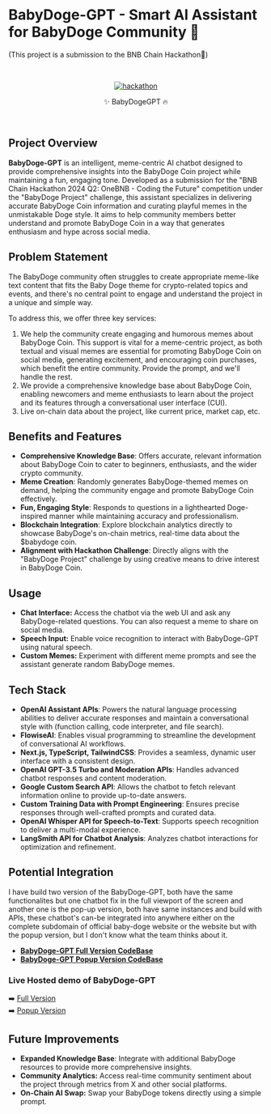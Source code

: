 # BabyDoge-GPT - Smart AI Assistant for BabyDoge Community 🤖

(This project is a submission to the BNB Chain Hackathon💎)

<br>
<p style="text-align: center" align="center">
<a href="https://ibb.co/xX8Z7P1"><img src="https://i.ibb.co/0mV5G8C/hackathon.png" alt="hackathon" border="0"></a>
<div align="center">✨ BabyDogeGPT 🔥</p>
</div>
<br>

## Project Overview

**BabyDoge-GPT** is an intelligent, meme-centric AI chatbot designed to provide comprehensive insights into the BabyDoge Coin project while maintaining a fun, engaging tone. Developed as a submission for the "BNB Chain Hackathon 2024 Q2: OneBNB - Coding the Future" competition under the "BabyDoge Project" challenge, this assistant specializes in delivering accurate BabyDoge Coin information and curating playful memes in the unmistakable Doge style. It aims to help community members better understand and promote BabyDoge Coin in a way that generates enthusiasm and hype across social media.

## Problem Statement

The BabyDoge community often struggles to create appropriate meme-like text content that fits the Baby Doge theme for crypto-related topics and events, and there's no central point to engage and understand the project in a unique and simple way. 

To address this, we offer three key services:
1. We help the community create engaging and humorous memes about BabyDoge Coin. This support is vital for a meme-centric project, as both textual and visual memes are essential for promoting BabyDoge Coin on social media, generating excitement, and encouraging coin purchases, which benefit the entire community. Provide the prompt, and we'll handle the rest.
2. We provide a comprehensive knowledge base about BabyDoge Coin, enabling newcomers and meme enthusiasts to learn about the project and its features through a conversational user interface (CUI). 
3. Live on-chain data about the project, like current price, market cap, etc.

## Benefits and Features

- **Comprehensive Knowledge Base**: Offers accurate, relevant information about BabyDoge Coin to cater to beginners, enthusiasts, and the wider crypto community.
- **Meme Creation**: Randomly generates BabyDoge-themed memes on demand, helping the community engage and promote BabyDoge Coin effectively.
- **Fun, Engaging Style**: Responds to questions in a lighthearted Doge-inspired manner while maintaining accuracy and professionalism.
- **Blockchain Integration**: Explore blockchain analytics directly to showcase BabyDoge's on-chain metrics, real-time data about the $babydoge coin.
- **Alignment with Hackathon Challenge**: Directly aligns with the "BabyDoge Project" challenge by using creative means to drive interest in BabyDoge Coin.

## Usage

- **Chat Interface:** Access the chatbot via the web UI and ask any BabyDoge-related questions. You can also request a meme to share on social media.
- **Speech Input:** Enable voice recognition to interact with BabyDoge-GPT using natural speech.
- **Custom Memes:** Experiment with different meme prompts and see the assistant generate random BabyDoge memes.


## Tech Stack

- **OpenAI Assistant APIs**: Powers the natural language processing abilities to deliver accurate responses and maintain a conversational style with (function calling, code interpreter, and file search).
- **FlowiseAI**: Enables visual programming to streamline the development of conversational AI workflows.
- **Next.js, TypeScript, TailwindCSS**: Provides a seamless, dynamic user interface with a consistent design.
- **OpenAI GPT-3.5 Turbo and Moderation APIs**: Handles advanced chatbot responses and content moderation.
- **Google Custom Search API**: Allows the chatbot to fetch relevant information online to provide up-to-date answers.
- **Custom Training Data with Prompt Engineering**: Ensures precise responses through well-crafted prompts and curated data.
- **OpenAI Whisper API for Speech-to-Text**: Supports speech recognition to deliver a multi-modal experience.
- **LangSmith API for Chatbot Analysis**: Analyzes chatbot interactions for optimization and refinement.

## Potential Integration

I have build two version of the BabyDoge-GPT, both have the same functionalites but one chatbot fix in the full viewport of the screen and another one is the pop-up version, both have same instances and build with APIs, these chatbot's can-be integrated into anywhere either on the complete subdomain of official baby-doge website or the website but with the popup version, but I don't know what the team thinks about it.

- **[BabyDoge-GPT Full Version CodeBase](./BabyDogeGPT-Full%20version/)**
- **[BabyDoge-GPT Popup Version CodeBase](./BabyDogeGPT-Popup%20version/)**

### Live Hosted demo of BabyDoge-GPT

➡️ [Full Version](https://babydogegpt.vercel.app/) <br>
➡️ [Popup Version](https://babydogegpt-popup.vercel.app/)


## Future Improvements

- **Expanded Knowledge Base**: Integrate with additional BabyDoge resources to provide more comprehensive insights.
- **Community Analytics:** Access real-time community sentiment about the project through metrics from X and other social platforms.
- **On-Chain AI Swap:** Swap your BabyDoge tokens directly using a simple prompt.

